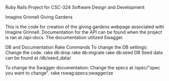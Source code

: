 Ruby Rails Project for CSC-324 Software Design and Development

Imagine Grinnell Giving Gardens

This is the code for creation of the giving gardens webpage associated with Imagine Grinnell.
Documentation for the API can be found when the project is ran at /api-docs.
The documentation utilized Swagger.

DB and Documentation Rake Commands
To change the DB settings:
    Change the code.
    rake db:drop
    rake db:migrate
    rake db:seed
    DB Seed data can be found at /db/seed_data/
    
To change the Swagger documentation:
    Change the specs at /spec/"spec you want to change".
    rake rswag:specs:swaggerize